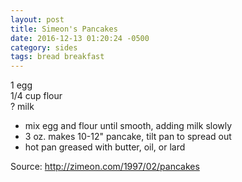 ```yaml
---
layout: post
title: Simeon's Pancakes
date: 2016-12-13 01:20:24 -0500
category: sides
tags: bread breakfast
---
```

1 egg  
1/4 cup flour  
? milk  

* mix egg and flour until smooth, adding milk slowly
* 3 oz. makes 10-12" pancake, tilt pan to spread out
* hot pan greased with butter, oil, or lard
  
Source: <http://zimeon.com/1997/02/pancakes>
